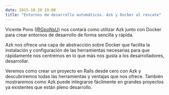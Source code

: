 ```yaml
---
date: 2015-10-20 19:00
title: "Entornos de desarrollo automáticos. Azk y Docker al rescate"
---
```


Vicente Pons ([@GpoNsU](https://twitter.com/gponsu)) nos contará como utilizar Azk junto con Docker para crear entornos de desarrollo de forma sencilla y rápida.

Azk nos ofrece una capa de abstracción sobre Docker que facilita la instalación y configuración de las herramientas necesarias para que rápidamente nos centremos en lo que más nos gusta a los desarrolladores, desarrollar.

Veremos como crear un proyecto en Rails desde cero con Azk y descubriremos todas las herramientas y ventajas que nos ofrece. También mostraremos como Azk puede integrarse fácilmente en grandes proyectos ya existentes que están pleno desarrollo.
